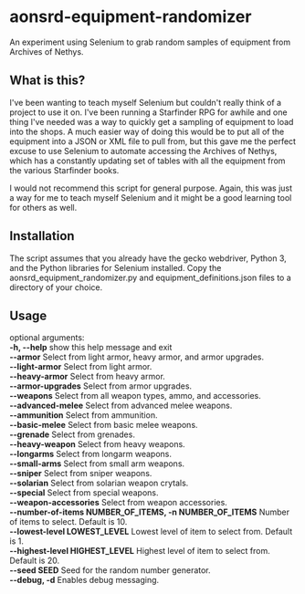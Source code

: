 # aonsrd-equipment-randomizer
An experiment using Selenium to grab random samples of equipment from Archives of Nethys.

## What is this?
I've been wanting to teach myself Selenium but couldn't really think of a project to use it on. I've been running a Starfinder RPG for awhile and one thing I've needed was a way to quickly get a sampling of equipment to load into the shops. A much easier way of doing this would be to put all of the equipment into a JSON or XML file to pull from, but this gave me the perfect excuse to use Selenium to automate accessing the Archives of Nethys, which has a constantly updating set of tables with all the equipment from the various Starfinder books.

I would not recommend this script for general purpose. Again, this was just a way for me to teach myself Selenium and it might be a good learning tool for others as well.

## Installation
The script assumes that you already have the gecko webdriver, Python 3, and the Python libraries for Selenium installed. Copy the aonsrd_equipment_randomizer.py and equipment_definitions.json files to a directory of your choice.

## Usage
optional arguments:
<br/>
  **-h, --help**            show this help message and exit
<br/>
  **--armor**               Select from light armor, heavy armor, and armor
                        upgrades.
<br/>
  **--light-armor**         Select from light armor.
<br/>
  **--heavy-armor**         Select from heavy armor.
<br/>
  **--armor-upgrades**      Select from armor upgrades.
<br/>
  **--weapons**             Select from all weapon types, ammo, and accessories.
<br/>
  **--advanced-melee**      Select from advanced melee weapons.
<br/>
  **--ammunition**          Select from ammunition.
<br/>
  **--basic-melee**         Select from basic melee weapons.
<br/>
  **--grenade**             Select from grenades.
<br/>
  **--heavy-weapon**        Select from heavy weapons.
<br/>
  **--longarms**            Select from longarm weapons.
<br/>
  **--small-arms**          Select from small arm weapons.
<br/>
  **--sniper**              Select from sniper weapons.
<br/>
  **--solarian**            Select from solarian weapon crytals.
<br/>
  **--special**             Select from special weapons.
<br/>
  **--weapon-accessories**  Select from weapon accessories.
<br/>
  **--number-of-items NUMBER_OF_ITEMS, -n NUMBER_OF_ITEMS**
                        Number of items to select. Default is 10.
<br/>
  **--lowest-level LOWEST_LEVEL**
                        Lowest level of item to select from. Default is 1.
<br/>
  **--highest-level HIGHEST_LEVEL**
                        Highest level of item to select from. Default is 20.
<br/>
  **--seed SEED**           Seed for the random number generator.
<br/>
  **--debug, -d**           Enables debug messaging.
